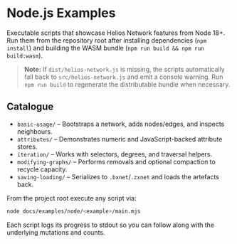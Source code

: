 # Node.js Examples

Executable scripts that showcase Helios Network features from Node 18+. Run them from the repository root after installing dependencies (`npm install`) and building the WASM bundle (`npm run build && npm run build:wasm`).

> **Note:** If `dist/helios-network.js` is missing, the scripts automatically fall back to `src/helios-network.js` and emit a console warning. Run `npm run build` to regenerate the distributable bundle when necessary.

## Catalogue

- `basic-usage/` – Bootstraps a network, adds nodes/edges, and inspects neighbours.
- `attributes/` – Demonstrates numeric and JavaScript-backed attribute stores.
- `iteration/` – Works with selectors, degrees, and traversal helpers.
- `modifying-graphs/` – Performs removals and optional compaction to recycle capacity.
- `saving-loading/` – Serializes to `.bxnet`/`.zxnet` and loads the artefacts back.

From the project root execute any script via:

```bash
node docs/examples/node/<example>/main.mjs
```

Each script logs its progress to stdout so you can follow along with the underlying mutations and counts.
